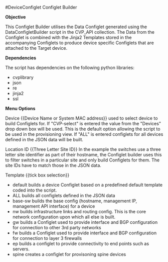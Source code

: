 #DeviceConfiglet Configlet Builder

**Objective**

This Configlet Builder utilises the Data Configlet generated using the DataConfigletBuilder script in the CVP_API collection. The Data from the Configlet is combined with the Jinja2 Templates stored in the accompanying Configlets to produce device specific Configlets that are attached to the Target device.

**Dependencies**

The script has dependencies on the following python libraries:
 - cvplibrary
 - json
 - re
 - jinja2
 - ssl

**Menu Options**

Device {{Device Name or System MAC address}}
 used to select device to build Configlets for. If "CVP-select" is entered the value from the "Devices" drop down box will be used. This is the default option allowing the script to be used in the provisioning view. If "ALL" is entered configlets for all devices defined in the JSON data will be built.

Location ID {{Three Letter Site ID}}
 In the example the switches use a three letter site identifier as part of their hostname, the Configlet builder uses this to filter switches in a particular site and only build Configlets for them. The site IDs have to match those in the JSON data.

Template {{tick box selection}}
  - default builds a device Configlet based on a predefined default template coded into the script.
  - ALL builds all configlets defined in the JSON data
  - base-sw builds the base config (hostname, management IP, management API interface) for a device
  - nw builds infrastructure links and routing config. This is the core network configuration upon which all else is built.
  - gw builds a Configlet used to provide interface and BGP configuration for connection to other 3rd party networks
  - fw builds a Configlet used to provide interface and BGP configuration for connection to layer 3 firewalls
  - ep builds a configlet to provide connectivity to end points such as servers.
  - spine creates a configlet for provisoning spine devices
